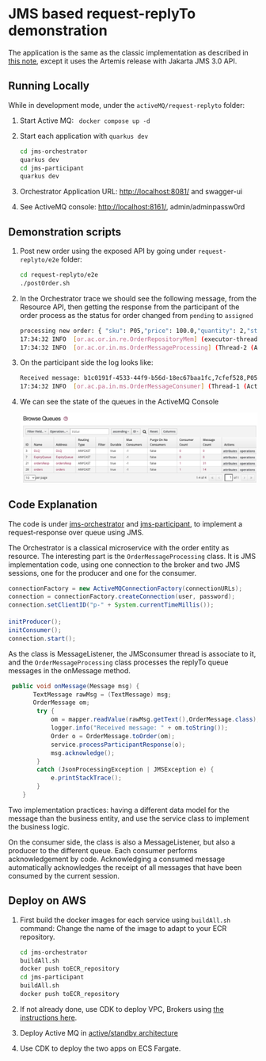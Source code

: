 # JMS based request-replyTo demonstration

The application is the same as the classic implementation as described in [this note](./classic-req-reply-jms.md), except it uses the Artemis release with Jakarta JMS 3.0 API.

## Running Locally

While in development mode, under the `activeMQ/request-replyto` folder:

1. Start Active MQ: ` docker compose up -d`
1. Start each application with `quarkus dev`

    ```sh
    cd jms-orchestrator
    quarkus dev
    cd jms-participant
    quarkus dev
    ```

1. Orchestrator Application URL: [http://localhost:8081/](http://localhost:8081/) and swagger-ui
1. See ActiveMQ console: [http://localhost:8161/](http://localhost:8161/), admin/adminpassw0rd


## Demonstration scripts

1. Post new order using the exposed API by going under `request-replyto/e2e` folder:

    ```sh
    cd request-replyto/e2e
    ./postOrder.sh
    ```

1. In the Orchestrator trace we should see  the following message, from the Resource API, then getting the response from the participant of the order process as the status for order changed from `pending` to `assigned`

    ```sh
    processing new order: { "sku": P05,"price": 100.0,"quantity": 2,"status": pending }
    17:34:32 INFO  [or.ac.or.in.re.OrderRepositoryMem] (executor-thread-1) Save in repository 7cfef528
    17:34:32 INFO  [or.ac.or.in.ms.OrderMessageProcessing] (Thread-2 (ActiveMQ-client-global-threads)) Received message: b1c0191f-4533-44f9-b56d-18ec67baa1fc,7cfef528,P05,100.0,2,assigned
    ```

1. On the participant side the log looks like:

    ```sh
    Received message: b1c0191f-4533-44f9-b56d-18ec67baa1fc,7cfef528,P05,100.0,2,pending
    17:34:32 INFO  [or.ac.pa.in.ms.OrderMessageConsumer] (Thread-1 (ActiveMQ-client-global-threads)) Reponse sent to replyTo queue {"messageID":"b1c0191f-4533-44f9-b56d-18ec67baa1fc","orderID":"7cfef528","sku":"P05","price":100.0,"quantity":2,"status":"assigned"}
    ```

1. We can see the state of the queues in the ActiveMQ Console

    ![](./images/active-queues.png)



## Code Explanation

The code is under [jms-orchestrator](./activeMQ/request-replyto/jms-orchestrator/) and [jms-participant](./activeMQ/request-replyto/jms-participant), to implement a request-response over queue using JMS.

The Orchestrator is a classical microservice with the order entity as resource. The interesting part is the `OrderMessageProcessing` class. It is JMS implementation code, using one connection to the broker and two JMS sessions, one for the producer and one for the consumer.

```java
connectionFactory = new ActiveMQConnectionFactory(connectionURLs);
connection = connectionFactory.createConnection(user, password);
connection.setClientID("p-" + System.currentTimeMillis());

initProducer();
initConsumer();
connection.start();    
```

As the class is MessageListener, the JMSconsumer thread is associate to it, and the `OrderMessageProcessing` class processes the replyTo queue messages in the onMessage method.

```java
 public void onMessage(Message msg) {
       TextMessage rawMsg = (TextMessage) msg;
       OrderMessage om;
        try {
            om = mapper.readValue(rawMsg.getText(),OrderMessage.class);
            logger.info("Received message: " + om.toString());
            Order o = OrderMessage.toOrder(om);
            service.processParticipantResponse(o);
            msg.acknowledge();
        }
        catch (JsonProcessingException | JMSException e) {
            e.printStackTrace();
        }
    }
```

Two implementation practices: having a different data model for the message than the business entity, and use the service class to implement the business logic.

On the consumer side, the class is also a MessageListener, but also a producer to the different queue.
Each consumer performs acknowledgement by code. Acknowledging a consumed message automatically acknowledges the receipt of all messages that have been consumed by the current session.

## Deploy on AWS

1. First build the docker images for each service using `buildAll.sh` command: Change the name of the image to adapt to your ECR repository.

    ```sh
    cd jms-orchestrator
    buildAll.sh
    docker push toECR_repository
    cd jms-participant
    buildAll.sh
    docker push toECR_repository
    ```

1. If not already done, use CDK to deploy VPC, Brokers using [the instructions here](./activemq-cdk.md/#common-stack).
1. Deploy Active MQ in [active/standby architecture](./activemq-cdk.md/#active-mq-activestandby)
1. Use CDK to deploy the two apps on ECS Fargate.
